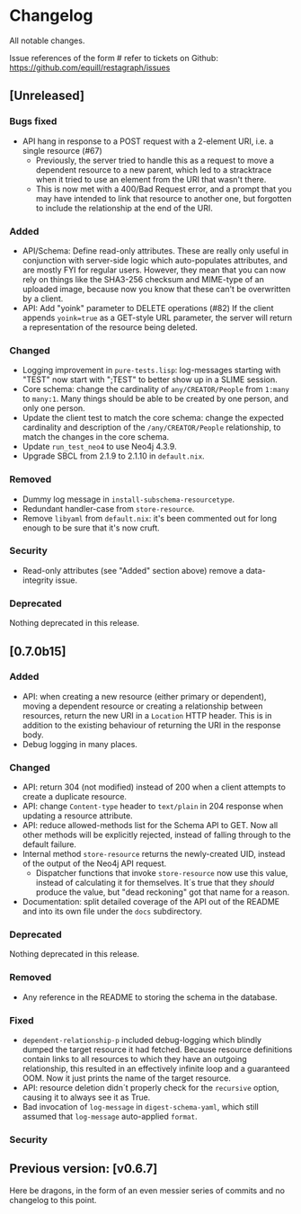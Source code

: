 # Changelog

All notable changes.

Issue references of the form #<number> refer to tickets on Github: https://github.com/equill/restagraph/issues


## [Unreleased]

### Bugs fixed

- API hang in response to a POST request with a 2-element URI, i.e. a single resource (#67)
    - Previously, the server tried to handle this as a request to move a dependent resource to a new parent, which led to a stracktrace when it tried to use an element from the URI that wasn't there.
    - This is now met with a 400/Bad Request error, and a prompt that you may have intended to link that resource to another one, but forgotten to include the relationship at the end of the URI.


### Added

- API/Schema: Define read-only attributes.
  These are really only useful in conjunction with server-side logic which auto-populates attributes, and are mostly FYI for regular users. However, they mean that you can now rely on things like the SHA3-256 checksum and MIME-type of an uploaded image, because now you know that these can't be overwritten by a client.
- API: Add "yoink" parameter to DELETE operations (#82)
  If the client appends `yoink=true` as a GET-style URL parameter, the server will return a representation of the resource being deleted.


### Changed

- Logging improvement in `pure-tests.lisp`: log-messages starting with "TEST" now start with ";TEST" to better show up in a SLIME session.
- Core schema: change the cardinality of `any/CREATOR/People` from `1:many` to `many:1`. Many things should be able to be created by one person, and only one person.
- Update the client test to match the core schema: change the expected cardinality and description of the `/any/CREATOR/People` relationship, to match the changes in the core schema.
- Update `run_test_neo4` to use Neo4j 4.3.9.
- Upgrade SBCL from 2.1.9 to 2.1.10 in `default.nix`.


### Removed

- Dummy log message in `install-subschema-resourcetype`.
- Redundant handler-case from `store-resource`.
- Remove `libyaml` from `default.nix`: it's been commented out for long enough to be sure that it's now cruft.


### Security

- Read-only attributes (see "Added" section above) remove a data-integrity issue.


### Deprecated

Nothing deprecated in this release.


## [0.7.0b15]

### Added

- API: when creating a new resource (either primary or dependent), moving a dependent resource or creating a relationship between resources, return the new URI in a `Location` HTTP header. This is in addition to the existing behaviour of returning the URI in the response body.
- Debug logging in many places.

### Changed

- API: return 304 (not modified) instead of 200 when a client attempts to create a duplicate resource.
- API: change `Content-type` header to `text/plain` in 204 response when updating a resource attribute.
- API: reduce allowed-methods list for the Schema API to GET. Now all other methods will be explicitly rejected, instead of falling through to the default failure.
- Internal method `store-resource` returns the newly-created UID, instead of the output of the Neo4j API request.
    - Dispatcher functions that invoke `store-resource` now use this value, instead of calculating it for themselves. It´s true that they _should_ produce the value, but "dead reckoning" got that name for a reason.
- Documentation: split detailed coverage of the API out of the README and into its own file under the `docs` subdirectory.

### Deprecated

Nothing deprecated in this release.

### Removed

- Any reference in the README to storing the schema in the database.

### Fixed

- `dependent-relationship-p` included debug-logging which blindly dumped the target resource it had fetched. Because resource definitions contain links to all resources to which they have an outgoing relationship, this resulted in an effectively infinite loop and a guaranteed OOM. Now it just prints the name of the target resource.
- API: resource deletion didn´t properly check for the `recursive` option, causing it to always see it as True.
- Bad invocation of `log-message` in `digest-schema-yaml`, which still assumed that `log-message` auto-applied `format`.

### Security


## Previous version: [v0.6.7]

Here be dragons, in the form of an even messier series of commits and no changelog to this point.
